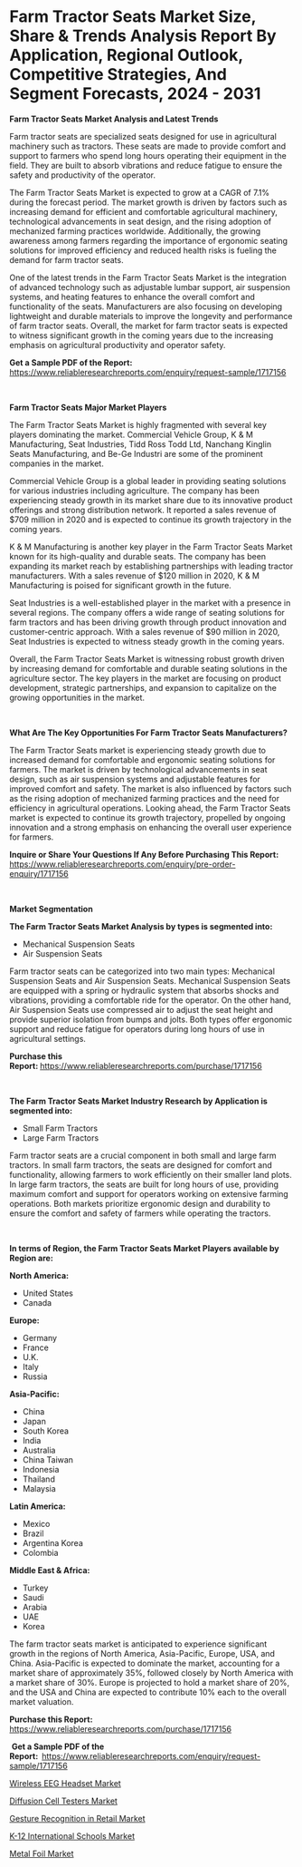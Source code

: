 <p><h1>Farm Tractor Seats Market Size, Share & Trends Analysis Report By Application, Regional Outlook, Competitive Strategies, And Segment Forecasts, 2024 - 2031</h1></p><p><strong>Farm Tractor Seats Market Analysis and Latest Trends</strong></p>
<p><p>Farm tractor seats are specialized seats designed for use in agricultural machinery such as tractors. These seats are made to provide comfort and support to farmers who spend long hours operating their equipment in the field. They are built to absorb vibrations and reduce fatigue to ensure the safety and productivity of the operator.</p><p>The Farm Tractor Seats Market is expected to grow at a CAGR of 7.1% during the forecast period. The market growth is driven by factors such as increasing demand for efficient and comfortable agricultural machinery, technological advancements in seat design, and the rising adoption of mechanized farming practices worldwide. Additionally, the growing awareness among farmers regarding the importance of ergonomic seating solutions for improved efficiency and reduced health risks is fueling the demand for farm tractor seats.</p><p>One of the latest trends in the Farm Tractor Seats Market is the integration of advanced technology such as adjustable lumbar support, air suspension systems, and heating features to enhance the overall comfort and functionality of the seats. Manufacturers are also focusing on developing lightweight and durable materials to improve the longevity and performance of farm tractor seats. Overall, the market for farm tractor seats is expected to witness significant growth in the coming years due to the increasing emphasis on agricultural productivity and operator safety.</p></p>
<p><strong>Get a Sample PDF of the Report:&nbsp;</strong> <a href="https://www.reliableresearchreports.com/enquiry/request-sample/1717156">https://www.reliableresearchreports.com/enquiry/request-sample/1717156</a></p>
<p>&nbsp;</p>
<p><strong>Farm Tractor Seats Major Market Players</strong></p>
<p><p>The Farm Tractor Seats Market is highly fragmented with several key players dominating the market. Commercial Vehicle Group, K & M Manufacturing, Seat Industries, Tidd Ross Todd Ltd, Nanchang Kinglin Seats Manufacturing, and Be-Ge Industri are some of the prominent companies in the market.</p><p>Commercial Vehicle Group is a global leader in providing seating solutions for various industries including agriculture. The company has been experiencing steady growth in its market share due to its innovative product offerings and strong distribution network. It reported a sales revenue of $709 million in 2020 and is expected to continue its growth trajectory in the coming years.</p><p>K & M Manufacturing is another key player in the Farm Tractor Seats Market known for its high-quality and durable seats. The company has been expanding its market reach by establishing partnerships with leading tractor manufacturers. With a sales revenue of $120 million in 2020, K & M Manufacturing is poised for significant growth in the future.</p><p>Seat Industries is a well-established player in the market with a presence in several regions. The company offers a wide range of seating solutions for farm tractors and has been driving growth through product innovation and customer-centric approach. With a sales revenue of $90 million in 2020, Seat Industries is expected to witness steady growth in the coming years.</p><p>Overall, the Farm Tractor Seats Market is witnessing robust growth driven by increasing demand for comfortable and durable seating solutions in the agriculture sector. The key players in the market are focusing on product development, strategic partnerships, and expansion to capitalize on the growing opportunities in the market.</p></p>
<p>&nbsp;</p>
<p><strong>What Are The Key Opportunities For Farm Tractor Seats Manufacturers?</strong></p>
<p><p>The Farm Tractor Seats market is experiencing steady growth due to increased demand for comfortable and ergonomic seating solutions for farmers. The market is driven by technological advancements in seat design, such as air suspension systems and adjustable features for improved comfort and safety. The market is also influenced by factors such as the rising adoption of mechanized farming practices and the need for efficiency in agricultural operations. Looking ahead, the Farm Tractor Seats market is expected to continue its growth trajectory, propelled by ongoing innovation and a strong emphasis on enhancing the overall user experience for farmers.</p></p>
<p><strong>Inquire or Share Your Questions If Any Before Purchasing This Report:</strong> <a href="https://www.reliableresearchreports.com/enquiry/pre-order-enquiry/1717156">https://www.reliableresearchreports.com/enquiry/pre-order-enquiry/1717156</a></p>
<p>&nbsp;</p>
<p><strong>Market Segmentation</strong></p>
<p><strong>The Farm Tractor Seats Market Analysis by types is segmented into:</strong></p>
<p><ul><li>Mechanical Suspension Seats</li><li>Air Suspension Seats</li></ul></p>
<p><p>Farm tractor seats can be categorized into two main types: Mechanical Suspension Seats and Air Suspension Seats. Mechanical Suspension Seats are equipped with a spring or hydraulic system that absorbs shocks and vibrations, providing a comfortable ride for the operator. On the other hand, Air Suspension Seats use compressed air to adjust the seat height and provide superior isolation from bumps and jolts. Both types offer ergonomic support and reduce fatigue for operators during long hours of use in agricultural settings.</p></p>
<p><strong>Purchase this Report:&nbsp;</strong><a href="https://www.reliableresearchreports.com/purchase/1717156">https://www.reliableresearchreports.com/purchase/1717156</a></p>
<p>&nbsp;</p>
<p><strong>The Farm Tractor Seats Market Industry Research by Application is segmented into:</strong></p>
<p><ul><li>Small Farm Tractors</li><li>Large Farm Tractors</li></ul></p>
<p><p>Farm tractor seats are a crucial component in both small and large farm tractors. In small farm tractors, the seats are designed for comfort and functionality, allowing farmers to work efficiently on their smaller land plots. In large farm tractors, the seats are built for long hours of use, providing maximum comfort and support for operators working on extensive farming operations. Both markets prioritize ergonomic design and durability to ensure the comfort and safety of farmers while operating the tractors.</p></p>
<p>&nbsp;</p>
<p><strong>In terms of Region, the Farm Tractor Seats Market Players available by Region are:</strong></p>
<p>
    <p> <strong> North America: </strong>
        <ul>
            <li>United States</li>
            <li>Canada</li>
        </ul>
        </p> 
    <p> <strong> Europe: </strong>
        <ul>
            <li>Germany</li>
            <li>France</li>
            <li>U.K.</li>
            <li>Italy</li>
            <li>Russia</li>
        </ul>
        </p> 
    <p> <strong> Asia-Pacific: </strong>
        <ul>
            <li>China</li>
            <li>Japan</li>
            <li>South Korea</li>
            <li>India</li>
            <li>Australia</li>
            <li>China Taiwan</li>
            <li>Indonesia</li>
            <li>Thailand</li>
            <li>Malaysia</li>
        </ul>
        </p> 
    <p> <strong> Latin America: </strong>
        <ul>
            <li>Mexico</li>
            <li>Brazil</li>
            <li>Argentina Korea</li>
            <li>Colombia</li>
        </ul>
        </p> 
    <p> <strong> Middle East & Africa: </strong>
        <ul>
            <li>Turkey</li>
            <li>Saudi</li>
            <li>Arabia</li>
            <li>UAE</li>
            <li>Korea</li>
        </ul>
    </p>
    </p>
<p><p>The farm tractor seats market is anticipated to experience significant growth in the regions of North America, Asia-Pacific, Europe, USA, and China. Asia-Pacific is expected to dominate the market, accounting for a market share of approximately 35%, followed closely by North America with a market share of 30%. Europe is projected to hold a market share of 20%, and the USA and China are expected to contribute 10% each to the overall market valuation.</p></p>
<p><strong>Purchase this Report: </strong><a href="https://www.reliableresearchreports.com/purchase/1717156">https://www.reliableresearchreports.com/purchase/1717156</a></p>
<p>&nbsp;<strong>Get a Sample PDF of the Report:&nbsp;&nbsp;</strong><a href="https://www.reliableresearchreports.com/enquiry/request-sample/1717156">https://www.reliableresearchreports.com/enquiry/request-sample/1717156</a></p>
<p><strong></strong></p>
<p><p><a href="https://github.com/laholand/Market-Research-Report-List-2/blob/main/wireless-eeg-headset-market.md">Wireless EEG Headset Market</a></p><p><a href="https://issuu.com/reportprime-2/docs/diffusion-cell-testers-market-size-2030.pptx">Diffusion Cell Testers Market</a></p><p><a href="https://github.com/sonuprakash1/Market-Research-Report-List-1/blob/main/gesture-recognition-in-retail-market.md">Gesture Recognition in Retail Market</a></p><p><a href="https://github.com/jhcraigie/Market-Research-Report-List-2/blob/main/k-12-international-schools-market.md">K-12 International Schools Market</a></p><p><a href="https://issuu.com/reportprime-2/docs/metal-foil-market-size-2030.pptx">Metal Foil Market</a></p></p>